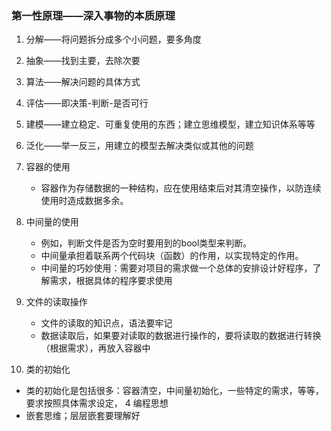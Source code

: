 ### 第一性原理——深入事物的本质原理
1. 分解——将问题拆分成多个小问题，要多角度
2. 抽象——找到主要，去除次要
3. 算法——解决问题的具体方式
4. 评估——即决策-判断-是否可行
5. 建模——建立稳定、可重复使用的东西；建立思维模型，建立知识体系等等
6. 泛化——举一反三，用建立的模型去解决类似或其他的问题


1. 容器的使用
	- 容器作为存储数据的一种结构，应在使用结束后对其清空操作，以防连续使用时造成数据多余。
2. 中间量的使用
	- 例如，判断文件是否为空时要用到的bool类型来判断。
	- 中间量承担着联系两个代码块（函数）的作用，以实现特定的作用。
	- 中间量的巧妙使用：需要对项目的需求做一个总体的安排设计好程序，了解需求，根据具体的程序要求使用
10. 文件的读取操作
	- 文件的读取的知识点，语法要牢记
	- 数据读取后，如果要对读取的数据进行操作的，要将读取的数据进行转换（根据需求），再放入容器中
3. 类的初始化
- 类的初始化是包括很多：容器清空，中间量初始化，一些特定的需求，等等，要求按照具体需求设定，
4 编程思想
- 嵌套思维；层层嵌套要理解好